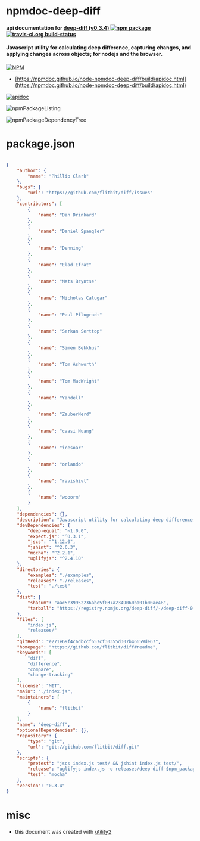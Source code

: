 # npmdoc-deep-diff

#### api documentation for  [deep-diff (v0.3.4)](https://github.com/flitbit/diff#readme)  [![npm package](https://img.shields.io/npm/v/npmdoc-deep-diff.svg?style=flat-square)](https://www.npmjs.org/package/npmdoc-deep-diff) [![travis-ci.org build-status](https://api.travis-ci.org/npmdoc/node-npmdoc-deep-diff.svg)](https://travis-ci.org/npmdoc/node-npmdoc-deep-diff)

#### Javascript utility for calculating deep difference, capturing changes, and applying changes across objects; for nodejs and the browser.

[![NPM](https://nodei.co/npm/deep-diff.png?downloads=true&downloadRank=true&stars=true)](https://www.npmjs.com/package/deep-diff)

- [https://npmdoc.github.io/node-npmdoc-deep-diff/build/apidoc.html](https://npmdoc.github.io/node-npmdoc-deep-diff/build/apidoc.html)

[![apidoc](https://npmdoc.github.io/node-npmdoc-deep-diff/build/screenCapture.buildCi.browser.%252Ftmp%252Fbuild%252Fapidoc.html.png)](https://npmdoc.github.io/node-npmdoc-deep-diff/build/apidoc.html)

![npmPackageListing](https://npmdoc.github.io/node-npmdoc-deep-diff/build/screenCapture.npmPackageListing.svg)

![npmPackageDependencyTree](https://npmdoc.github.io/node-npmdoc-deep-diff/build/screenCapture.npmPackageDependencyTree.svg)



# package.json

```json

{
    "author": {
        "name": "Phillip Clark"
    },
    "bugs": {
        "url": "https://github.com/flitbit/diff/issues"
    },
    "contributors": [
        {
            "name": "Dan Drinkard"
        },
        {
            "name": "Daniel Spangler"
        },
        {
            "name": "Denning"
        },
        {
            "name": "Elad Efrat"
        },
        {
            "name": "Mats Bryntse"
        },
        {
            "name": "Nicholas Calugar"
        },
        {
            "name": "Paul Pflugradt"
        },
        {
            "name": "Serkan Serttop"
        },
        {
            "name": "Simen Bekkhus"
        },
        {
            "name": "Tom Ashworth"
        },
        {
            "name": "Tom MacWright"
        },
        {
            "name": "Yandell"
        },
        {
            "name": "ZauberNerd"
        },
        {
            "name": "caasi Huang"
        },
        {
            "name": "icesoar"
        },
        {
            "name": "orlando"
        },
        {
            "name": "ravishivt"
        },
        {
            "name": "wooorm"
        }
    ],
    "dependencies": {},
    "description": "Javascript utility for calculating deep difference, capturing changes, and applying changes across objects; for nodejs and the browser.",
    "devDependencies": {
        "deep-equal": "~1.0.0",
        "expect.js": "^0.3.1",
        "jscs": "^1.12.0",
        "jshint": "^2.6.3",
        "mocha": "^2.2.1",
        "uglifyjs": "^2.4.10"
    },
    "directories": {
        "examples": "./examples",
        "releases": "./releases",
        "test": "./test"
    },
    "dist": {
        "shasum": "aac5c39952236abe5f037a2349060ba01b00ae48",
        "tarball": "https://registry.npmjs.org/deep-diff/-/deep-diff-0.3.4.tgz"
    },
    "files": [
        "index.js",
        "releases/"
    ],
    "gitHead": "e271e69f4c6dbccf657cf30355d307b46659de67",
    "homepage": "https://github.com/flitbit/diff#readme",
    "keywords": [
        "diff",
        "difference",
        "compare",
        "change-tracking"
    ],
    "license": "MIT",
    "main": "./index.js",
    "maintainers": [
        {
            "name": "flitbit"
        }
    ],
    "name": "deep-diff",
    "optionalDependencies": {},
    "repository": {
        "type": "git",
        "url": "git://github.com/flitbit/diff.git"
    },
    "scripts": {
        "pretest": "jscs index.js test/ && jshint index.js test/",
        "release": "uglifyjs index.js -o releases/deep-diff-$npm_package_version.min.js  -r '$,require,exports,module,window,global' -m  --comments '/^!/'",
        "test": "mocha"
    },
    "version": "0.3.4"
}
```



# misc
- this document was created with [utility2](https://github.com/kaizhu256/node-utility2)
